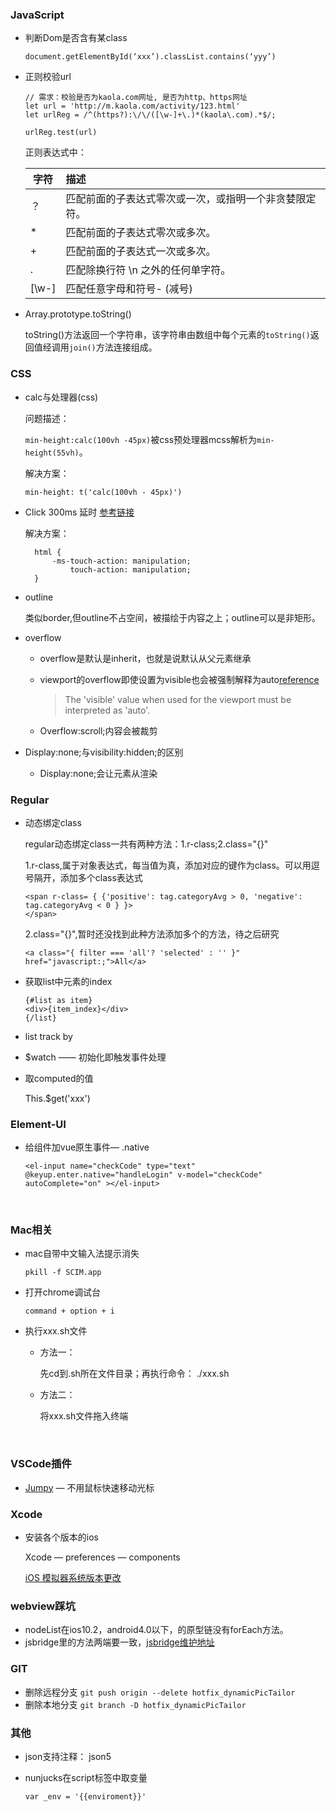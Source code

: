 ### JavaScript

+ 判断Dom是否含有某class

  `document.getElementById(‘xxx’).classList.contains(‘yyy’)`

+ 正则校验url

  ```
  // 需求：校验是否为kaola.com网址, 是否为http、https网址
  let url = 'http://m.kaola.com/activity/123.html'
  let urlReg = /^(https?):\/\/([\w-]+\.)*(kaola\.com).*$/;

  urlReg.test(url)
  ```

  正则表达式中：

  | 字符    | 描述                          |
  | ----- | :-------------------------- |
  | ？     | 匹配前面的子表达式零次或一次，或指明一个非贪婪限定符。 |
  | *     | 匹配前面的子表达式零次或多次。             |
  | +     | 匹配前面的子表达式一次或多次。             |
  | .     | 匹配除换行符 \n 之外的任何单字符。         |
  | [\w-] | 匹配任意字母和符号- (减号)             |

+ Array.prototype.toString()

  toString()方法返回一个字符串，该字符串由数组中每个元素的`toString()`返回值经调用`join()`方法连接组成。


### CSS

+ calc与处理器(css)

  问题描述： 

  `min-height:calc(100vh -45px)`被css预处理器mcss解析为`min-height(55vh)`。

  解决方案：

  ```
  min-height: t('calc(100vh - 45px)')
  ```

+ Click 300ms 延时 [参考链接](http://qiudeqing.com/mobile_web/2016/05/21/mobile-browser-click-300ms-delay.html)

  解决方案：

  ```
    html {
        -ms-touch-action: manipulation;
            touch-action: manipulation;
    }
  ```

+ outline

  类似border,但outline不占空间，被描绘于内容之上；outline可以是非矩形。

+ overflow

  + overflow是默认是inherit，也就是说默认从父元素继承

  + viewport的overflow即使设置为visible也会被强制解释为auto[reference](https://www.w3.org/TR/CSS21/visufx.html#overflow)

    > The 'visible' value when used for the viewport must be interpreted as 'auto'. 

  + Overflow:scroll;内容会被裁剪

+ Display:none;与visibility:hidden;的区别

  + Display:none;会让元素从渲染

### Regular

+ 动态绑定class

  regular动态绑定class一共有两种方法：1.r-class;2.class="{}"

  1.r-class,属于对象表达式，每当值为真，添加对应的键作为class。可以用逗号隔开，添加多个class表达式

  ```
  <span r-class= { {'positive': tag.categoryAvg > 0, 'negative': tag.categoryAvg < 0 } }>                       
  </span>
  ```

  2.class="{}",暂时还没找到此种方法添加多个的方法，待之后研究

  ```
  <a class="{ filter === 'all'? 'selected' : '' }"  href="javascript:;">All</a>
  ```

+ 获取list中元素的index

  ```
  {#list as item}
  <div>{item_index}</div>
  {/list}
  ```

+ list track by

+ $watch —— 初始化即触发事件处理

+ 取computed的值

  This.$get('xxx')




### Element-UI

+ 给组件加vue原生事件— .native

  ```
  <el-input name="checkCode" type="text" @keyup.enter.native="handleLogin" v-model="checkCode" autoComplete="on" ></el-input>
  ```

  ​




### Mac相关

+ mac自带中文输入法提示消失

  ```
  pkill -f SCIM.app
  ```

+ 打开chrome调试台

  ```
  command + option + i
  ```

+ 执行xxx.sh文件

  + 方法一：

    先cd到.sh所在文件目录；再执行命令： ./xxx.sh

  + 方法二：

    将xxx.sh文件拖入终端

    ​


### VSCode插件

+ [Jumpy](https://marketplace.visualstudio.com/items?itemName=wmaurer.vscode-jumpy) — 不用鼠标快速移动光标



### Xcode

+ 安装各个版本的ios

  Xcode — preferences — components

  [iOS 模拟器系统版本更改](https://www.jianshu.com/p/a59ea0fbefdb)

### webview踩坑

+ nodeList在ios10.2，android4.0以下，的原型链没有forEach方法。
+ jsbridge里的方法两端要一致，[jsbridge维护地址](http://doc.hz.netease.com/pages/viewpage.action?pageId=43580605)


### GIT

+ 删除远程分支 `git push origin --delete hotfix_dynamicPicTailor`
+ 删除本地分支 `git branch -D hotfix_dynamicPicTailor `


### 其他

- json支持注释： json5

- nunjucks在script标签中取变量

  ```
  var _env = '{{enviroment}}'
  ```

  ​

